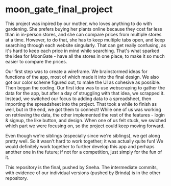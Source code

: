 # moon_gate_final_project

This project was inpired by our mother, who loves anything to do with gardening. She prefers buying her plants online because they cost far less than in in-person stores, and she can compare prices from multiple stores at a time. However, to do that, she has to keep multiple tabs open, and keep searching through each website singularly. That can get really confusing, as it's hard to keep each price in mind while searching. That's what sparked the idea for MoonGate - have all the stores in one place, to make it so much easier to compare the prices.

Our first step was to create a wireframe. We brainstormed ideas for functions of the app, most of which made it into the final design. We also got our color scheme figured out, to make the UI as cohesive as possible. Then began the coding. Our first idea was to use webscraping to gather the data for the app, but after a day of struggling with that idea, we scrapped it. Instead, we switched our focus to adding data to a spreadsheet, then importing the spreadsheet into the project. That took a while to finish as well, but in the end, we got them to connect! While one of us was working on retrieving the data, the other implemented the rest of the features - login & signup, the like button, and design. When one of us felt stuck, we swiched which part we were focusing on, so the project could keep moving forward.

Even though we're siblings (especially since we're siblings), we get along pretty well. So it wasn't hard to work together; it was actually quite fun! We would definitely work together to further develop this app and perhaps another one in the future; if not for a competition, just simply for the fun of it.

This repository is the final, pushed by Sneha. The intermediate commits, with evidence of our individual versions (pushed by Brinda) is in the other repository.
